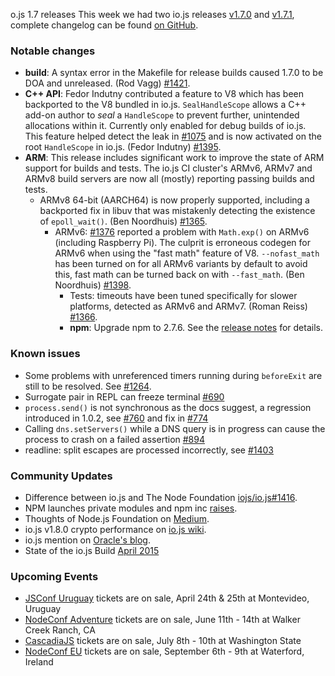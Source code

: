 o.js 1.7 releases
This week we had two io.js releases [v1.7.0](https://iojs.org/dist/v1.7.0/) and [v1.7.1](https://iojs.org/dist/v1.7.1/), complete changelog can be found [on GitHub](https://github.com/iojs/io.js/blob/v1.x/CHANGELOG.md).

### Notable changes

* **build**: A syntax error in the Makefile for release builds caused 1.7.0 to be DOA and unreleased. (Rod Vagg) [#1421](https://github.com/iojs/io.js/pull/1421).
* **C++ API**: Fedor Indutny contributed a feature to V8 which has been backported to the V8 bundled in io.js. `SealHandleScope` allows a C++ add-on author to _seal_ a `HandleScope` to prevent further, unintended allocations within it. Currently only enabled for debug builds of io.js. This feature helped detect the leak in [#1075](https://github.com/iojs/io.js/issues/1075) and is now activated on the root `HandleScope` in io.js. (Fedor Indutny) [#1395](https://github.com/iojs/io.js/pull/1395).
* **ARM**: This release includes significant work to improve the state of ARM support for builds and tests. The io.js CI cluster's ARMv6, ARMv7 and ARMv8 build servers are now all (mostly) reporting passing builds and tests.
  * ARMv8 64-bit (AARCH64) is now properly supported, including a backported fix in libuv that was mistakenly detecting the existence of `epoll_wait()`. (Ben Noordhuis) [#1365](https://github.com/iojs/io.js/pull/1365).
    * ARMv6: [#1376](https://github.com/iojs/io.js/issues/1376) reported a problem with `Math.exp()` on ARMv6 (including Raspberry Pi). The culprit is erroneous codegen for ARMv6 when using the "fast math" feature of V8. `--nofast_math` has been turned on for all ARMv6 variants by default to avoid this, fast math can be turned back on with `--fast_math`. (Ben Noordhuis) [#1398](https://github.com/iojs/io.js/pull/1398).
      * Tests: timeouts have been tuned specifically for slower platforms, detected as ARMv6 and ARMv7. (Roman Reiss) [#1366](https://github.com/iojs/io.js/pull/1366).
      * **npm**: Upgrade npm to 2.7.6. See the [release notes](https://github.com/npm/npm/releases/tag/v2.7.6) for details.

### Known issues

* Some problems with unreferenced timers running during `beforeExit` are still to be resolved. See [#1264](https://github.com/iojs/io.js/issues/1264).
* Surrogate pair in REPL can freeze terminal [#690](https://github.com/iojs/io.js/issues/690)
* `process.send()` is not synchronous as the docs suggest, a regression introduced in 1.0.2, see [#760](https://github.com/iojs/io.js/issues/760) and fix in [#774](https://github.com/iojs/io.js/issues/774)
* Calling `dns.setServers()` while a DNS query is in progress can cause the process to crash on a failed assertion [#894](https://github.com/iojs/io.js/issues/894)
* readline: split escapes are processed incorrectly, see [#1403](https://github.com/iojs/io.js/issues/1403)

### Community Updates

* Difference between io.js and The Node Foundation [iojs/io.js#1416](https://github.com/iojs/io.js/issues/1416).
* NPM launches private modules and npm inc [raises](http://techcrunch.com/2015/04/14/popular-javascript-package-manager-npm-raises-8m-launches-private-modules/).
* Thoughts of Node.js Foundation on [Medium](https://medium.com/@programmer/thoughts-on-node-foundation-abcf86c72786).
* io.js v1.8.0 crypto performance on [io.js wiki](https://github.com/iojs/io.js/wiki/Crypto-Performance-Notes-for-OpenSSL-1.0.2a-on-iojs-v1.8.0).
* io.js mention on [Oracle's blog](https://blogs.oracle.com/java-platform-group/entry/node_js_and_io_js).
* State of the io.js Build [April 2015](https://github.com/iojs/build/issues/77)

### Upcoming Events

* [JSConf Uruguay](http://jsconf.uy) tickets are on sale, April 24th & 25th at Montevideo, Uruguay
* [NodeConf Adventure](http://nodeconf.com/) tickets are on sale, June 11th - 14th at Walker Creek Ranch, CA
* [CascadiaJS](http://2015.cascadiajs.com/) tickets are on sale, July 8th - 10th at Washington State
* [NodeConf EU](http://nodeconf.eu/) tickets are on sale, September 6th - 9th at Waterford, Ireland

